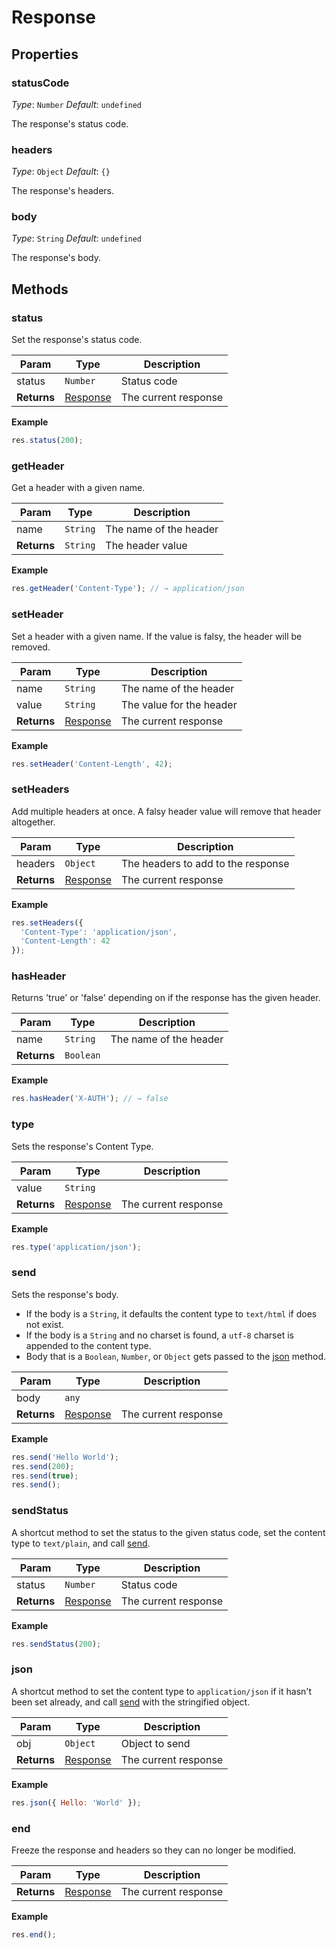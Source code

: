 # Response

## Properties

### statusCode

_Type_: `Number`
_Default_: `undefined`

The response's status code.

### headers

_Type_: `Object`
_Default_: `{}`

The response's headers.

### body

_Type_: `String`
_Default_: `undefined`

The response's body.

## Methods

### status

Set the response's status code.

| Param | Type | Description |
|  ---  | ---  |     ---     |
| status | `Number` | Status code |
| __Returns__ | [Response](server/response) | The current response |

__Example__

```js
res.status(200);
```

### getHeader

Get a header with a given name.

| Param | Type | Description |
|  ---  | ---  |     ---     |
| name | `String` | The name of the header |
| __Returns__ | `String` | The header value |

__Example__

```js
res.getHeader('Content-Type'); // → application/json
```

### setHeader

Set a header with a given name. If the value is falsy, the header will be
removed.

| Param | Type | Description |
|  ---  | ---  |     ---     |
| name | `String` | The name of the header |
| value | `String` | The value for the header |
| __Returns__ | [Response](server/response) | The current response |

__Example__

```js
res.setHeader('Content-Length', 42);
```

### setHeaders

Add multiple headers at once. A falsy header value will remove that header
altogether.

| Param | Type | Description |
|  ---  | ---  |     ---     |
| headers | `Object` | The headers to add to the response |
| __Returns__ | [Response](server/response) | The current response |

__Example__

```js
res.setHeaders({
  'Content-Type': 'application/json',
  'Content-Length': 42
});
```

### hasHeader

Returns 'true' or 'false' depending on if the response has the given header.

| Param | Type | Description |
|  ---  | ---  |     ---     |
| name | `String` | The name of the header |
| __Returns__ | `Boolean` | &nbsp; |

__Example__

```js
res.hasHeader('X-AUTH'); // → false
```

### type

Sets the response's Content Type.

| Param | Type | Description |
|  ---  | ---  |     ---     |
| value | `String` | &nbsp; |
| __Returns__ | [Response](server/response) | The current response |

__Example__

```js
res.type('application/json');
```

### send

Sets the response's body.

- If the body is a `String`, it defaults the content type to `text/html` if does not exist.
- If the body is a `String` and no charset is found, a `utf-8` charset is appended to the content type.
- Body that is a `Boolean`, `Number`, or `Object` gets passed to the [json](#json) method.

| Param | Type | Description |
|  ---  | ---  |     ---     |
| body | `any` | &nbsp; |
| __Returns__ | [Response](server/response) | The current response |

__Example__

```js
res.send('Hello World');
res.send(200);
res.send(true);
res.send();
```

### sendStatus

A shortcut method to set the status to the given status code, set the content
type to `text/plain`, and call [send](#send).

| Param | Type | Description |
|  ---  | ---  |     ---     |
| status | `Number` | Status code |
| __Returns__ | [Response](server/response) | The current response |

__Example__

```js
res.sendStatus(200);
```

### json

A shortcut method to set the content type to `application/json` if it hasn't
been set already, and call [send](#send) with the stringified object.

| Param | Type | Description |
|  ---  | ---  |     ---     |
| obj | `Object` | Object to send |
| __Returns__ | [Response](server/response) | The current response |

__Example__

```js
res.json({ Hello: 'World' });
```

### end

Freeze the response and headers so they can no longer be modified.

| Param | Type | Description |
|  ---  | ---  |     ---     |
| __Returns__ | [Response](server/response) | The current response |

__Example__

```js
res.end();
```
